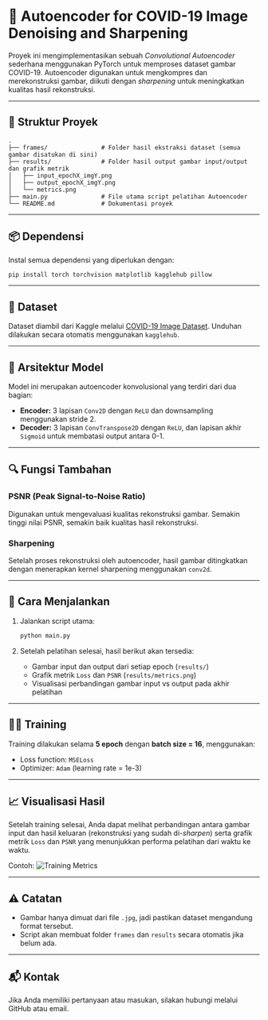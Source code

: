 # 🔬 Autoencoder for COVID-19 Image Denoising and Sharpening

Proyek ini mengimplementasikan sebuah *Convolutional Autoencoder* sederhana menggunakan PyTorch untuk memproses dataset gambar COVID-19. Autoencoder digunakan untuk mengkompres dan merekonstruksi gambar, diikuti dengan *sharpening* untuk meningkatkan kualitas hasil rekonstruksi.

---

## 📁 Struktur Proyek

```
.
├── frames/               # Folder hasil ekstraksi dataset (semua gambar disatukan di sini)
├── results/              # Folder hasil output gambar input/output dan grafik metrik
│   ├── input_epochX_imgY.png
│   ├── output_epochX_imgY.png
│   └── metrics.png
├── main.py               # File utama script pelatihan Autoencoder
└── README.md             # Dokumentasi proyek
```

---

## 📦 Dependensi

Instal semua dependensi yang diperlukan dengan:

```bash
pip install torch torchvision matplotlib kagglehub pillow
```

---

## 📂 Dataset

Dataset diambil dari Kaggle melalui [COVID-19 Image Dataset](https://www.kaggle.com/datasets/pranavraikokte/covid19-image-dataset). Unduhan dilakukan secara otomatis menggunakan `kagglehub`.

---

## 🧠 Arsitektur Model

Model ini merupakan autoencoder konvolusional yang terdiri dari dua bagian:

- **Encoder:** 3 lapisan `Conv2D` dengan `ReLU` dan downsampling menggunakan stride 2.
- **Decoder:** 3 lapisan `ConvTranspose2D` dengan `ReLU`, dan lapisan akhir `Sigmoid` untuk membatasi output antara 0-1.

---

## 🔍 Fungsi Tambahan

### PSNR (Peak Signal-to-Noise Ratio)

Digunakan untuk mengevaluasi kualitas rekonstruksi gambar. Semakin tinggi nilai PSNR, semakin baik kualitas hasil rekonstruksi.

### Sharpening

Setelah proses rekonstruksi oleh autoencoder, hasil gambar ditingkatkan dengan menerapkan kernel sharpening menggunakan `conv2d`.

---

## 🚀 Cara Menjalankan

1. Jalankan script utama:
   ```bash
   python main.py
   ```

2. Setelah pelatihan selesai, hasil berikut akan tersedia:
   - Gambar input dan output dari setiap epoch (`results/`)
   - Grafik metrik `Loss` dan `PSNR` (`results/metrics.png`)
   - Visualisasi perbandingan gambar input vs output pada akhir pelatihan

---

## 🏋️‍♀️ Training

Training dilakukan selama **5 epoch** dengan **batch size = 16**, menggunakan:
- Loss function: `MSELoss`
- Optimizer: `Adam` (learning rate = 1e-3)

---

## 📈 Visualisasi Hasil

Setelah training selesai, Anda dapat melihat perbandingan antara gambar input dan hasil keluaran (rekonstruksi yang sudah di-*sharpen*) serta grafik metrik `Loss` dan `PSNR` yang menunjukkan performa pelatihan dari waktu ke waktu.

Contoh:
![Training Metrics](results/metrics.png)

---

## ⚠️ Catatan

- Gambar hanya dimuat dari file `.jpg`, jadi pastikan dataset mengandung format tersebut.
- Script akan membuat folder `frames` dan `results` secara otomatis jika belum ada.

---

## 📬 Kontak

Jika Anda memiliki pertanyaan atau masukan, silakan hubungi melalui GitHub atau email.
